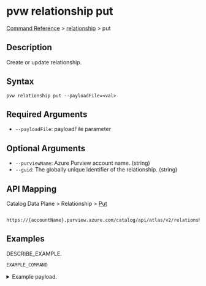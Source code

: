 # pvw relationship put
[Command Reference](../../../README.md#command-reference) > [relationship](./main.md) > put

## Description
Create or update relationship.

## Syntax
```
pvw relationship put --payloadFile=<val>
```

## Required Arguments
- `--payloadFile`: payloadFile parameter

## Optional Arguments
- `--purviewName`: Azure Purview account name. (string)
- `--guid`: The globally unique identifier of the relationship. (string)

## API Mapping
Catalog Data Plane > Relationship > [Put]()
```
 https://{accountName}.purview.azure.com/catalog/api/atlas/v2/relationship/put
```

## Examples
DESCRIBE_EXAMPLE.
```powershell
EXAMPLE_COMMAND
```
<details><summary>Example payload.</summary>
<p>

```json
PASTE_JSON_HERE
```
</p>
</details>